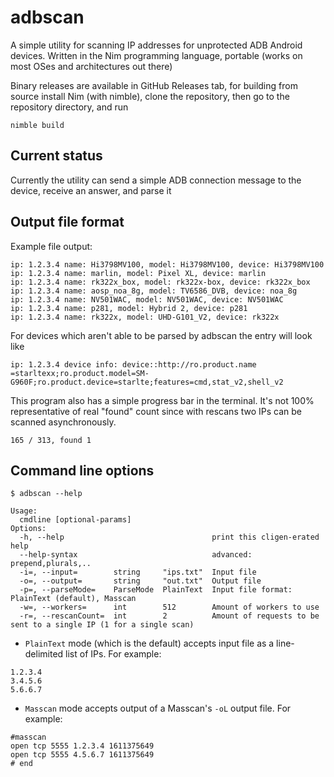 adbscan
======

A simple utility for scanning IP addresses for unprotected ADB Android devices.
Written in the Nim programming language, portable (works on most OSes and architectures out there)

Binary releases are available in GitHub Releases tab, for building from source install Nim (with nimble), clone the repository, then go to the repository directory, and run

```nimble build```


## Current status
Currently the utility can send a simple ADB connection message to the device, receive
an answer, and parse it

## Output file format
Example file output:
```
ip: 1.2.3.4 name: Hi3798MV100, model: Hi3798MV100, device: Hi3798MV100
ip: 1.2.3.4 name: marlin, model: Pixel XL, device: marlin
ip: 1.2.3.4 name: rk322x_box, model: rk322x-box, device: rk322x_box
ip: 1.2.3.4 name: aosp_noa_8g, model: TV6586_DVB, device: noa_8g
ip: 1.2.3.4 name: NV501WAC, model: NV501WAC, device: NV501WAC
ip: 1.2.3.4 name: p281, model: Hybrid 2, device: p281
ip: 1.2.3.4 name: rk322x, model: UHD-G101_V2, device: rk322x
```

For devices which aren't able to be parsed by adbscan the entry will look like
```
ip: 1.2.3.4 device info: device::http://ro.product.name =starltexx;ro.product.model=SM-G960F;ro.product.device=starlte;features=cmd,stat_v2,shell_v2
```

This program also has a simple progress bar in the terminal. 
It's not 100% representative of real "found" count since with rescans
two IPs can be scanned asynchronously.  
```
165 / 313, found 1
```

## Command line options
```
$ adbscan --help

Usage:
  cmdline [optional-params] 
Options:
  -h, --help                                 print this cligen-erated help
  --help-syntax                              advanced: prepend,plurals,..
  -i=, --input=        string     "ips.txt"  Input file
  -o=, --output=       string     "out.txt"  Output file
  -p=, --parseMode=    ParseMode  PlainText  Input file format: PlainText (default), Masscan
  -w=, --workers=      int        512        Amount of workers to use
  -r=, --rescanCount=  int        2          Amount of requests to be sent to a single IP (1 for a single scan)
```

- `PlainText` mode (which is the default) accepts input file as a line-delimited list of IPs. For example:

```
1.2.3.4
3.4.5.6
5.6.6.7
```

- `Masscan` mode accepts output of a Masscan's `-oL` output file. For example:
```
#masscan
open tcp 5555 1.2.3.4 1611375649
open tcp 5555 4.5.6.7 1611375649
# end
```